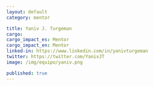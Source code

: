```yaml
---
layout: default
category: mentor

title: Yaniv J. Turgeman
cargo:
cargo_impact_es: Mentor
cargo_impact_en: Mentor
linked-in: https://www.linkedin.com/in/yanivturgeman
twitter: https://twitter.com/YanivJT
image: /img/equipo/yaniv.png

published: true
---
```


